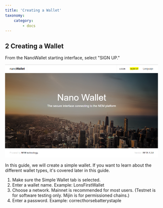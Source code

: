 ```yaml
---
title: 'Creating a Wallet'
taxonomy:
    category:
        - docs
---
```


## 2 Creating a Wallet
From the NanoWallet starting interface, select "SIGN UP."

![](Sign%20Up.png)

In this guide, we will create a simple wallet. If you want to learn about the different wallet types, it's covered later in this guide.

1. Make sure the Simple Wallet tab is selected.
2. Enter a wallet name. Example: LonsFirstWallet
3. Choose a network. Mainnet is recommended for most users. (Testnet is for software testing only. Mijin is for permissioned chains.)
4. Enter a password. Example: correcthorsebatterystaple
